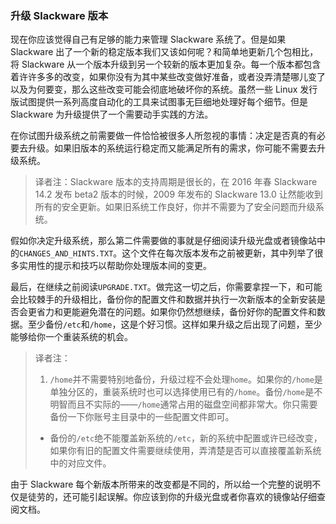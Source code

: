 ### 升级 Slackware 版本

现在你应该觉得自己有足够的能力来管理 Slackware 系统了。但是如果 Slackware 出了一个新的稳定版本我们又该如何呢？和简单地更新几个包相比，将 Slackware 从一个版本升级到另一个较新的版本更加复杂。每一个版本都包含着许许多多的改变，如果你没有为其中某些改变做好准备，或者没弄清楚哪儿变了以及为何要变，那么这些改变可能会彻底地破坏你的系统。虽然一些 Linux 发行版试图提供一系列高度自动化的工具来试图事无巨细地处理好每个细节。但是 Slackware 为升级提供了一个需要动手实践的方法。

在你试图升级系统之前需要做一件恰恰被很多人所忽视的事情：决定是否真的有必要去升级。如果旧版本的系统运行稳定而又能满足所有的需求，你可能不需要去升级系统。

> 译者注：Slackware 版本的支持周期是很长的，在 2016 年春 Slackware 14.2 发布 beta2 版本的时候，2009 年发布的 Slackware 13.0 让然能收到所有的安全更新。如果旧系统工作良好，你并不需要为了安全问题而升级系统。

假如你决定升级系统，那么第二件需要做的事就是仔细阅读升级光盘或者镜像站中的`CHANGES_AND_HINTS.TXT`。这个文件在每次版本发布之前被更新，其中列举了很多实用性的提示和技巧以帮助你处理版本间的变更。

最后，在继续之前阅读`UPGRADE.TXT`。做完这一切之后，你需要拿捏一下，和可能会比较棘手的升级相比，备份你的配置文件和数据并执行一次新版本的全新安装是否会更省力和更能避免潜在的问题。如果你仍然想继续，备份好你的配置文件和数据。至少备份`/etc`和`/home`，这是个好习惯。这样如果升级之后出现了问题，至少能够给你一个重装系统的机会。

> 译者注：
>
> 1. `/home`并不需要特别地备份，升级过程不会处理`home`。如果你的`/home`是单独分区的，重装系统时也可以选择使用已有的`/home`。备份`/home`是不明智而且不实际的——`/home`通常占用的磁盘空间都非常大。你只需要备份一下你账号主目录中的一些配置文件即可。
>
> - 备份的`/etc`绝不能覆盖新系统的`/etc`，新的系统中配置或许已经改变，如果你有旧的配置文件需要继续使用，弄清楚是否可以直接覆盖新系统中的对应文件。

由于 Slackware 每个新版本所带来的改变都是不同的，所以给一个完整的说明不仅是徒劳的，还可能引起误解。你应该到你的升级光盘或者你喜欢的镜像站仔细查阅文档。
